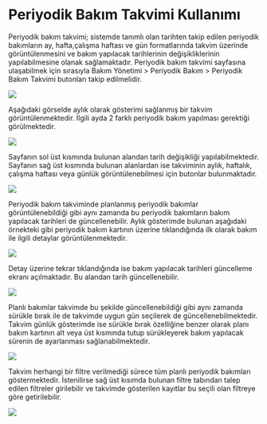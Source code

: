 # Periyodik Bakım Takvimi Kullanımı

Periyodik bakım takvimi; sistemde tanımlı olan tarihten takip edilen periyodik bakımların ay, hafta,çalışma haftası ve gün formatlarında takvim üzerinde görüntülenmesini ve bakım yapılacak tarihlerinin değişikliklerinin yapılabilmesine olanak sağlamaktadır.
Periyodik bakım takvimi sayfasına ulaşabilmek için sırasıyla Bakım Yönetimi > Periyodik Bakım > Periyodik Bakım Takvimi butonları takip edilmelidir.

![](https://docsbimser.blob.core.windows.net/imagecontainer/periyodik%20bakım%20takvimi%20sayfa-04a2d481-e0ca-446c-aa3f-cf35a5177976.png)

Aşağıdaki görselde aylık olarak gösterimi sağlanmış bir takvim görüntülenmektedir. İlgili ayda 2 farklı periyodik bakım yapılması gerektiği görülmektedir.

![](https://docsbimser.blob.core.windows.net/imagecontainer/sayfa%20genel-9e4b764c-5f45-454b-a72a-16f7333c250a.png)

Sayfanın sol üst kısmında bulunan alandan tarih değişikliği yapılabilmektedir. Sayfanın sağ üst kısmında bulunan alanlardan ise takviminin aylık, haftalık, çalışma haftası veya günlük görüntülenebilmesi için butonlar bulunmaktadır.

![](https://docsbimser.blob.core.windows.net/imagecontainer/takvim%20butonlar-de0830e2-457e-49cc-afca-ef8b5a0b6d74.png)

Periyodik bakım takviminde planlanmış periyodik bakımlar görüntülenebildiği gibi aynı zamanda bu periyodik bakımların bakım yapılacak tarihleri de güncellenebilir. 
Aylık gösterimde bulunan aşağıdaki örnekteki gibi periyodik bakım kartının üzerine tıklandığında ilk olarak bakım ile ilgili detaylar görüntülenmektedir.

![](https://docsbimser.blob.core.windows.net/imagecontainer/detay%20görme-f49bb0ca-1772-4739-9649-5f4d751a4c09.png)

Detay üzerine tekrar tıklandığında ise bakım yapılacak tarihleri güncelleme ekranı açılmaktadır. Bu alandan tarih güncellenebilir.

![](https://docsbimser.blob.core.windows.net/imagecontainer/tarih%20güncelleme-2b8d8c34-f645-4b54-bcd6-b1d115e374bb.png)

Planlı bakımlar takvimde bu şekilde güncellenebildiği gibi aynı zamanda sürükle bırak ile de takvimde uygun gün seçilerek de güncellenebilmektedir. Takvim günlük gösterimde ise sürükle bırak özelliğine benzer olarak planı bakım kartının alt veya üst kısmında tutup sürükleyerek bakım yapılacak sürenin de ayarlanması sağlanabilmektedir.

![](https://docsbimser.blob.core.windows.net/imagecontainer/günlük%20gösterim-66667a6b-8a3f-4726-9ba3-82b6e9a8499d.png)

Takvim herhangi bir filtre verilmediği sürece tüm planlı periyodik bakımları göstermektedir. İstenilirse sağ üst kısımda bulunan filtre tabından talep edilen filtreler girilebilir ve takvimde gösterilen kayıtlar bu seçili olan filtreye göre getirilebilir.

![](https://docsbimser.blob.core.windows.net/imagecontainer/filtre-08837fc7-7a09-4eb8-a431-d775f52621ed.png)

